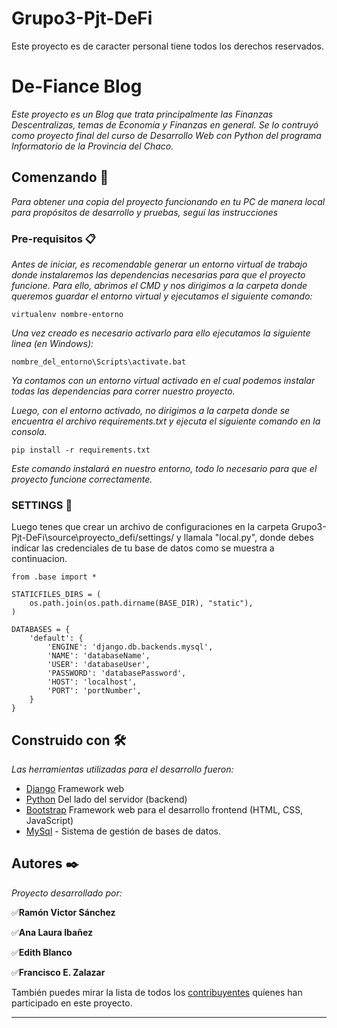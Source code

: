 # Grupo3-Pjt-DeFi
Este proyecto es de caracter personal tiene todos los derechos reservados.
# De-Fiance Blog

_Este proyecto es un Blog que trata principalmente las Finanzas Descentralizas, temas de Economía y Finanzas en general. 
Se lo contruyó como proyecto final del curso de Desarrollo Web con Python del programa Informatorio de la Provincia del Chaco._

## Comenzando 🚀

_Para obtener una copia del proyecto funcionando en tu PC de manera local para propósitos de desarrollo y pruebas, seguí las instrucciones_


### Pre-requisitos 📋

_Antes de iniciar, es recomendable generar un entorno virtual de trabajo donde instalaremos las dependencias necesarias para que el proyecto funcione. Para ello, abrimos el CMD y nos dirigimos a la carpeta donde queremos guardar el entorno virtual y ejecutamos el siguiente comando:_


```
virtualenv nombre-entorno

```
_Una vez creado es necesario activarlo para ello ejecutamos la siguiente linea (en Windows):_


```
nombre_del_entorno\Scripts\activate.bat

```

_Ya contamos con un entorno virtual activado en el cual podemos instalar todas las dependencias para correr nuestro proyecto._


_Luego, con el entorno activado, no dirigimos a la carpeta donde se encuentra el archivo requirements.txt y ejecuta el siguiente comando en la consola._

```
pip install -r requirements.txt

```
_Este comando instalará en nuestro entorno, todo lo necesario para que el proyecto funcione correctamente._

### SETTINGS 🔧

Luego tenes que crear un archivo de configuraciones en la carpeta Grupo3-Pjt-DeFi\source\proyecto_defi/settings/ y llamala "local.py", donde debes indicar las credenciales de tu base de datos como se muestra a continuacion.

```
from .base import *

STATICFILES_DIRS = (
    os.path.join(os.path.dirname(BASE_DIR), "static"),
)

DATABASES = {
    'default': {
        'ENGINE': 'django.db.backends.mysql', 
        'NAME': 'databaseName',
        'USER': 'databaseUser',
        'PASSWORD': 'databasePassword',
        'HOST': 'localhost',
        'PORT': 'portNumber',
    }
}

```


## Construido con 🛠️

_Las herramientas utilizadas para el desarrollo fueron:_

* [Django](https://www.djangoproject.com/) Framework web
* [Python](https://www.python.org/) Del lado del servidor (backend)
* [Bootstrap](https://getbootstrap.com/) Framework web para el desarrollo frontend (HTML, CSS, JavaScript)
* [MySql](https://www.mysql.com/) - Sistema de gestión de bases de datos.


## Autores ✒️

_Proyecto desarrollado por:_ 


✅**Ramón Victor Sánchez**

✅**Ana Laura Ibañez**

✅**Edith Blanco**

✅**Francisco E. Zalazar**


 



También puedes mirar la lista de todos los [contribuyentes](https://github.com/VictorSanchez43/Grupo3-Pjt-DeFi/graphs/contributors) quíenes han participado en este proyecto. 




---
